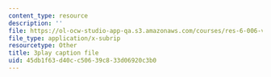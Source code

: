 ```yaml
---
content_type: resource
description: ''
file: https://ol-ocw-studio-app-qa.s3.amazonaws.com/courses/res-6-006-video-demonstrations-in-lasers-and-optics-spring-2008/45db1f63d40cc50639c833d06920c3b0_x_0TWhJ1nh4.srt
file_type: application/x-subrip
resourcetype: Other
title: 3play caption file
uid: 45db1f63-d40c-c506-39c8-33d06920c3b0
---
```

